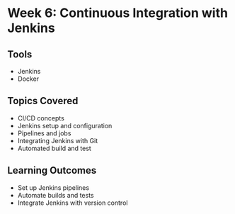 # Week 6: Continuous Integration with Jenkins

## Tools
- Jenkins
- Docker

## Topics Covered
- CI/CD concepts
- Jenkins setup and configuration
- Pipelines and jobs
- Integrating Jenkins with Git
- Automated build and test

## Learning Outcomes
- Set up Jenkins pipelines
- Automate builds and tests
- Integrate Jenkins with version control
